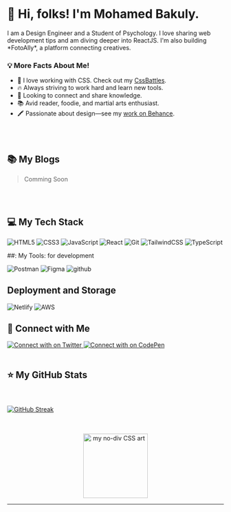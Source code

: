 # 👋 Hi, folks! I'm Mohamed Bakuly.

<p>I am a Design Engineer and a Student of Psychology. I love sharing web development tips and am diving deeper into ReactJS. I'm also building *FotoAlly*, a platform connecting creatives.</p>

### 💡 More Facts About Me!

- 💜 I love working with CSS. Check out my [CssBattles](https://cssbattle.dev/player/mohamedbakuly).
- 🔥 Always striving to work hard and learn new tools.
- 🤝 Looking to connect and share knowledge.
- 📚 Avid reader, foodie, and martial arts enthusiast.
- 🖍️ Passionate about design—see my [work on Behance](https://www.behance.net/bakulybakulain).


<br/>
<br/>

## :books: My Blogs

> Comming Soon

<br/>
<br/>

## :computer: My Tech Stack

![HTML5](https://img.shields.io/badge/HTML5-E34F26?style=for-the-badge&logo=HTML5&logoColor=white)
![CSS3](https://img.shields.io/badge/CSS3-1572B6?style=for-the-badge&logo=CSS3&logoColor=white)
![JavaScript](https://img.shields.io/badge/JavaScript-F7DF1E?style=for-the-badge&logo=JavaScript&logoColor=white)
![React](https://img.shields.io/badge/React-61DAFB?style=for-the-badge&logo=React&logoColor=white)
![Git](https://img.shields.io/badge/Git-F05032?style=for-the-badge&logo=Git&logoColor=white)
![TailwindCSS](https://img.shields.io/badge/Tailwind%20CSS-3490dc?style=for-the-badge&logo=TailwindCSS&logoColor=white)
![TypeScript](https://img.shields.io/badge/TypeScript-007ACC?style=for-the-badge&logo=TypeScript&logoColor=white)

##: My Tools: for development

![Postman](https://img.shields.io/badge/Postman-FF6C37?style=for-the-badge&logo=postman&logoColor=white)
![Figma](https://img.shields.io/badge/figma-%23F24E1E.svg?style=for-the-badge&logo=figma&logoColor=white)
![github](https://img.shields.io/badge/GitHub-000000?style=for-the-badge&logo=GitHub&logoColor=white)

## Deployment and Storage
![Netlify](https://img.shields.io/badge/netlify-%23000000.svg?style=for-the-badge&logo=netlify&logoColor=#00C7B7)
![AWS](https://img.shields.io/badge/AWS-%23FF9900.svg?style=for-the-badge&logo=amazon-aws&logoColor=white)




## :pushpin: Connect with Me

<a href="https://twitter.com/mohamedbakuly">
  <img src="https://img.shields.io/badge/Twitter-1DA1F2?style=for-the-badge&logo=Twitter&logoColor=white" alt="Connect with on Twitter"/>
</a>


<a href="https://cssbattle.dev/player/mohamedbakuly">
  <img src="https://img.shields.io/badge/CodePen-000000?style=for-the-badge&logo=CodePen&logoColor=white" alt="Connect with on CodePen"/>
</a>


<br/>
<br/>

## :star: My GitHub Stats

<br/> <br/>
[![GitHub Streak](https://github-readme-streak-stats-nu-six-72.vercel.app?user=mohamedbakuly&theme=merko)](https://git.io/streak-stats)

<br/>
<br/>


<div align="center">
<img src="https://github.com/MOHAMEDBAKULY/MOHAMEDBAKULY/assets/119895383/a6403827-9395-4e46-af88-c3474713fbe8" alt="my no-div CSS art" style="height:150px;"/>
</div>

<hr/>
